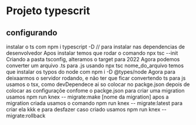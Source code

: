 # Projeto typescrit

## configurando
instalar o ts com npm i typescript -D // para instalar nas dependencias de desenvolvedor
Apos instalar temos que rodar o comando npx tsc --init
Criando a pasta tsconfig, alteramos o target para 2022
Agora podemos converter um arquivo .ts para .js usando npx tsc nome_do_arquivo
temos que instalar os typos do node com npm i -D @types/node
Agora para deixaarmos o servidor rodando, e não ter que ficar convertendo ts para js usamos o tsx, como devDependece
ai so colocar no packge.json 
depois de colocar as configuraçõe confome o packge.json para criar uma migration usamos npm run knex -- migrate:make [nome da migration]
apos a migration criada usamos o comando npm run knex -- migrate:latest para criar ela kkk
e para desfazer caso criado usamos npm run knex -- migrate:rollback  